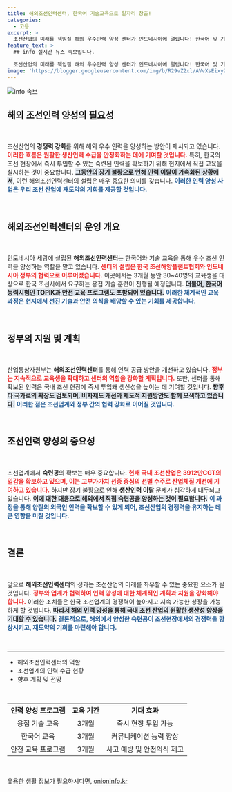 ```yaml
---
title: 해외조선인력센터, 한국어 기술교육으로 일자리 창출!
categories:
  - 고용
excerpt: >
  조선산업의 미래를 책임질 해외 우수인력 양성 센터가 인도네시아에 열립니다! 한국어 및 기술 교육을 받아 즉시 조선현장에서 활약하게 될 이들의 이야기에 귀 기울여 보세요.
feature_text: >
  ## info 실시간 뉴스 속보입니다.

  조선산업의 미래를 책임질 해외 우수인력 양성 센터가 인도네시아에 열립니다! 한국어 및 기술 교육을 받아 즉시 조선현장에서 활약하게 될 이들의 이야기에 귀 기울여 보세요.
image: 'https://blogger.googleusercontent.com/img/b/R29vZ2xl/AVvXsEixyZcFfHzMRdzZMjFBmAUKJYCLCGyLL1o632UiGVXcaFdKo_bkvkuCioo0uUKlGfBVcT3P84aROyZIXSBEx3Aw5nCQ3pTgDom1WDC4m8eifvWiAmWEEVb4x6G_l8C0QH225ldMjyaFvpxGEBGNO37VmDTDMHGhJPq73UglMfDca1-0aw/s1600/blogspot.png'
---
```


<p><img src="https://blogger.googleusercontent.com/img/b/R29vZ2xl/AVvXsEixyZcFfHzMRdzZMjFBmAUKJYCLCGyLL1o632UiGVXcaFdKo_bkvkuCioo0uUKlGfBVcT3P84aROyZIXSBEx3Aw5nCQ3pTgDom1WDC4m8eifvWiAmWEEVb4x6G_l8C0QH225ldMjyaFvpxGEBGNO37VmDTDMHGhJPq73UglMfDca1-0aw/s1600/blogspot.png" alt="info 속보" /></p>

<h2 data-ke-size="size26">해외 조선인력 양성의 필요성</h2>

<p data-ke-size="size16">&nbsp;</p>

<p>조선산업의 <b>경쟁력 강화</b>를 위해 해외 우수 인력을 양성하는 방안이 제시되고 있습니다. <b><span style="color: #ee2323;">이러한 흐름은 원활한 생산인력 수급을 안정화하는 데에 기여할 것입니다.</span></b> 특히, 한국의 조선 현장에서 즉시 투입할 수 있는 숙련된 인력을 확보하기 위해 현지에서 직접 교육을 실시하는 것이 중요합니다. <b><span style="background-color: #21538527;">그동안의 장기 불황으로 인해 인력 이탈이 가속화된 상황에서</span></b>, 이런 해외조선인력센터의 설립은 매우 중요한 의미를 갖습니다. <b><span style="color: #1a5490;">이러한 인력 양성 사업은 우리 조선 산업에 재도약의 기회를 제공할 것입니다.</span></b></p>

<p data-ke-size="size16">&nbsp;</p>

<h2 data-ke-size="size26">해외조선인력센터의 운영 개요</h2>

<p data-ke-size="size16">&nbsp;</p>

<p>인도네시아 세랑에 설립된 <b>해외조선인력센터</b>는 한국어와 기술 교육을 통해 우수 조선 인력을 양성하는 역할을 맡고 있습니다. <b><span style="color: #ee2323;">센터의 설립은 한국 조선해양플랜트협회와 인도네시아 정부의 협력으로 이루어졌습니다.</span></b> 이곳에서는 3개월 동안 30~40명의 교육생을 대상으로 한국 조선사에서 요구하는 용접 기술 훈련이 진행될 예정입니다. <b><span style="background-color: #21538527;">더불어, 한국어 능력시험인 TOPIK과 안전 교육 프로그램도 포함되어 있습니다.</span></b> <b><span style="color: #1a5490;">이러한 체계적인 교육 과정은 현지에서 선진 기술과 안전 의식을 배양할 수 있는 기회를 제공합니다.</span></b></p>

<p data-ke-size="size16">&nbsp;</p>

<h2 data-ke-size="size26">정부의 지원 및 계획</h2>

<p data-ke-size="size16">&nbsp;</p>

<p>산업통상자원부는 <b>해외조선인력센터</b>를 통해 인력 공급 방안을 개선하고 있습니다. <b><span style="color: #ee2323;">정부는 지속적으로 교육생을 확대하고 센터의 역할을 강화할 계획입니다.</span></b> 또한, 센터를 통해 확보된 인력은 국내 조선 현장에 즉시 투입돼 생산성을 높이는 데 기여할 것입니다. <b><span style="background-color: #21538527;">향후 타 국가로의 확장도 검토되며, 비자제도 개선과 제도적 지원방안도 함께 모색하고 있습니다.</span></b> <b><span style="color: #1a5490;">이러한 점은 조선업계와 정부 간의 협력 강화로 이어질 것입니다.</span></b></p>

<p data-ke-size="size16">&nbsp;</p>

<h2 data-ke-size="size26">조선인력 양성의 중요성</h2>

<p data-ke-size="size16">&nbsp;</p>

<p>조선업계에서 <b>숙련공</b>의 확보는 매우 중요합니다. <b><span style="color: #ee2323;">현재 국내 조선산업은 3912만CGT의 일감을 확보하고 있으며, 이는 고부가가치 선종 중심의 선별 수주로 산업체질 개선에 기여하고 있습니다.</span></b> 하지만 장기 불황으로 인해 <b>생산인력 이탈</b> 문제가 심각하게 대두되고 있습니다. <b><span style="background-color: #21538527;">이에 대한 대응으로 해외에서 직접 숙련공을 양성하는 것이 필요합니다.</span></b> <b><span style="color: #1a5490;">이 과정을 통해 양질의 외국인 인력을 확보할 수 있게 되어, 조선산업의 경쟁력을 유지하는 데 큰 영향을 미칠 것입니다.</span></b></p>

<p data-ke-size="size16">&nbsp;</p>

<h2 data-ke-size="size26">결론</h2>

<p data-ke-size="size16">&nbsp;</p>

<p>앞으로 <b>해외조선인력센터</b>의 성과는 조선산업의 미래를 좌우할 수 있는 중요한 요소가 될 것입니다. <b><span style="color: #ee2323;">정부와 업계가 협력하여 인력 양성에 대한 체계적인 계획과 지원을 강화해야 합니다.</span></b> 이러한 조치들은 한국 조선업계의 경쟁력이 높아지고 지속 가능한 성장을 가능하게 할 것입니다. <b><span style="background-color: #21538527;">따라서 해외 인력 양성을 통해 국내 조선 산업의 원활한 생산성 향상을 기대할 수 있습니다.</span></b> <b><span style="color: #1a5490;">결론적으로, 해외에서 양성한 숙련공이 조선현장에서의 경쟁력을 향상시키고, 재도약의 기회를 마련해야 합니다.</span></b></p>

<p data-ke-size="size16">&nbsp;</p>

<hr>

<ul>
    <li>해외조선인력센터의 역할</li>
    <li>조선업계의 인력 수급 현황</li>
    <li>향후 계획 및 전망</li>
</ul>

<p data-ke-size="size16">&nbsp;</p>

<table style="width: 100%;">
    <tr>
        <td style="text-align: center; height: 17px;"><b>인력 양성 프로그램</b></td>
        <td style="text-align: center; height: 17px;"><b>교육 기간</b></td>
        <td style="text-align: center; height: 17px;"><b>기대 효과</b></td>
    </tr>
    <tr>
        <td style="text-align: center; height: 17px;">용접 기술 교육</td>
        <td style="text-align: center; height: 17px;">3개월</td>
        <td style="text-align: center; height: 17px;">즉시 현장 투입 가능</td>
    </tr>
    <tr>
        <td style="text-align: center; height: 17px;">한국어 교육</td>
        <td style="text-align: center; height: 17px;">3개월</td>
        <td style="text-align: center; height: 17px;">커뮤니케이션 능력 향상</td>
    </tr>
    <tr>
        <td style="text-align: center; height: 17px;">안전 교육 프로그램</td>
        <td style="text-align: center; height: 17px;">3개월</td>
        <td style="text-align: center; height: 17px;">사고 예방 및 안전의식 제고</td>
    </tr>
</table> 

<p data-ke-size="size16">&nbsp;</p>
유용한 생활 정보가 필요하시다면, <a href="https://onioninfo.kr" rel="dofollow">onioninfo.kr</a>


